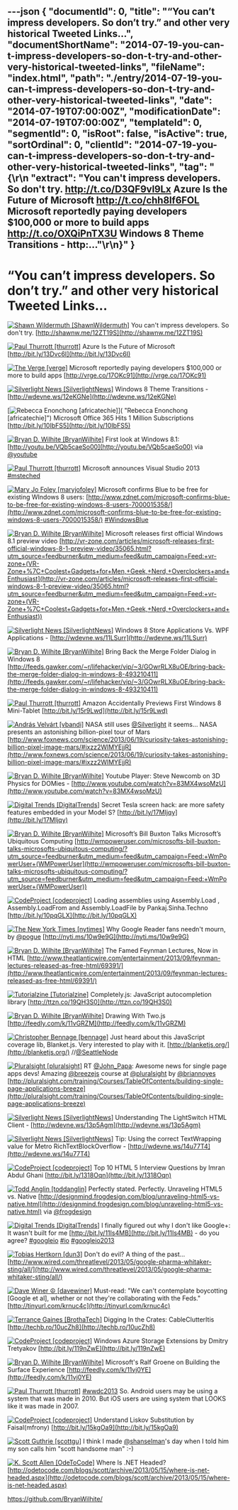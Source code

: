 ---json
{
  "documentId": 0,
  "title": "“You can’t impress developers. So don’t try.” and other very historical Tweeted Links…",
  "documentShortName": "2014-07-19-you-can-t-impress-developers-so-don-t-try-and-other-very-historical-tweeted-links",
  "fileName": "index.html",
  "path": "./entry/2014-07-19-you-can-t-impress-developers-so-don-t-try-and-other-very-historical-tweeted-links",
  "date": "2014-07-19T07:00:00Z",
  "modificationDate": "2014-07-19T07:00:00Z",
  "templateId": 0,
  "segmentId": 0,
  "isRoot": false,
  "isActive": true,
  "sortOrdinal": 0,
  "clientId": "2014-07-19-you-can-t-impress-developers-so-don-t-try-and-other-very-historical-tweeted-links",
  "tag": "{\r\n  \"extract\": \"You can't impress developers. So don't try. <http://t.co/D3QF9vl9Lx>  Azure Is the Future of Microsoft <http://t.co/chh8lf6FOL>  Microsoft reportedly paying developers $100,000 or more to build apps <http://t.co/OXQiPnTX3U>  Windows 8 Theme Transitions - http:...\"\r\n}"
}
---

# “You can’t impress developers. So don’t try.” and other very historical Tweeted Links…

[<img alt="Shawn Wildermuth [ShawnWildermuth]" src="https://songhay.blob.core.windows.net/shared-social-twitter/ShawnWildermuth.jpeg">](http://wildermuth.com/ "Shawn Wildermuth [ShawnWildermuth]") <span>You can't impress developers. So don't try. [http://shawnw.me/12ZT19S](http://shawnw.me/12ZT19S)</span>

[<img alt="Paul Thurrott [thurrott]" src="https://songhay.blob.core.windows.net/shared-social-twitter/thurrott.jpeg">](http://www.winsupersite.com/ "Paul Thurrott [thurrott]") <span>Azure Is the Future of Microsoft [http://bit.ly/13Dvc6I](http://bit.ly/13Dvc6I)</span>

[<img alt="The Verge [verge]" src="https://songhay.blob.core.windows.net/shared-social-twitter/verge.png">](http://www.theverge.com/ "The Verge [verge]") <span>Microsoft reportedly paying developers $100,000 or more to build apps [http://vrge.co/17OKc91](http://vrge.co/17OKc91)</span>

[<img alt="Silverlight News [SilverlightNews]" src="https://songhay.blob.core.windows.net/shared-social-twitter/SilverlightNews.png">](http://geekswithblogs.net/WynApseTechnicalMusings/ "Silverlight News [SilverlightNews]") <span>Windows 8 Theme Transitions - [http://wdevne.ws/12eKGNe](http://wdevne.ws/12eKGNe)</span>

[<img alt="Rebecca Enonchong [africatechie]" src="https://songhay.blob.core.windows.net/shared-social-twitter/africatechie.jpg">]( "Rebecca Enonchong [africatechie]") <span>Microsoft Office 365 Hits 1 Million Subscriptions [http://bit.ly/10IbFS5](http://bit.ly/10IbFS5)</span>

[<img alt="Bryan D. Wilhite [BryanWilhite]" src="https://songhay.blob.core.windows.net/shared-social-twitter/BryanWilhite.jpeg">](http://songhayblog.azurewebsites.net/ "Bryan D. Wilhite [BryanWilhite]") <span>First look at Windows 8.1: [http://youtu.be/VQb5caeSo00](http://youtu.be/VQb5caeSo00) via [@youtube](http://twitter.com/youtube)</span>

[<img alt="Paul Thurrott [thurrott]" src="https://songhay.blob.core.windows.net/shared-social-twitter/thurrott.jpeg">](http://www.winsupersite.com/ "Paul Thurrott [thurrott]") <span>Microsoft announces Visual Studio 2013 [#msteched](http://search.twitter.com/search?q=%23msteched)</span>

[<img alt="Mary Jo Foley [maryjofoley]" src="https://songhay.blob.core.windows.net/shared-social-twitter/maryjofoley.png">](http://blogs.zdnet.com/microsoft "Mary Jo Foley [maryjofoley]") <span>Microsoft confirms Blue to be free for existing WIndows 8 users: [http://www.zdnet.com/microsoft-confirms-blue-to-be-free-for-existing-windows-8-users-7000015358/](http://www.zdnet.com/microsoft-confirms-blue-to-be-free-for-existing-windows-8-users-7000015358/) [#WindowsBlue](http://search.twitter.com/search?q=%23WindowsBlue)</span>

[<img alt="Bryan D. Wilhite [BryanWilhite]" src="https://songhay.blob.core.windows.net/shared-social-twitter/BryanWilhite.jpeg">](http://songhayblog.azurewebsites.net/ "Bryan D. Wilhite [BryanWilhite]") <span>Microsoft releases first official Windows 8.1 preview video [http://vr-zone.com/articles/microsoft-releases-first-official-windows-8-1-preview-video/35065.html?utm_source=feedburner&utm_medium=feed&utm_campaign=Feed:+vr-zone+(VR-Zone+%7C+Coolest+Gadgets+for+Men,+Geek,+Nerd,+Overclockers+and+Enthusiast](http://vr-zone.com/articles/microsoft-releases-first-official-windows-8-1-preview-video/35065.html?utm_source=feedburner&utm_medium=feed&utm_campaign=Feed:+vr-zone+(VR-Zone+%7C+Coolest+Gadgets+for+Men,+Geek,+Nerd,+Overclockers+and+Enthusiast))</span>

[<img alt="Silverlight News [SilverlightNews]" src="https://songhay.blob.core.windows.net/shared-social-twitter/SilverlightNews.png">](http://geekswithblogs.net/WynApseTechnicalMusings/ "Silverlight News [SilverlightNews]") <span>Windows 8 Store Applications Vs. WPF Applications - [http://wdevne.ws/11LSurr](http://wdevne.ws/11LSurr)</span>

[<img alt="Bryan D. Wilhite [BryanWilhite]" src="https://songhay.blob.core.windows.net/shared-social-twitter/BryanWilhite.jpeg">](http://songhayblog.azurewebsites.net/ "Bryan D. Wilhite [BryanWilhite]") <span>Bring Back the Merge Folder Dialog in Windows 8 [http://feeds.gawker.com/~r/lifehacker/vip/~3/GOwrRLX8uOE/bring-back-the-merge-folder-dialog-in-windows-8-493210411](http://feeds.gawker.com/~r/lifehacker/vip/~3/GOwrRLX8uOE/bring-back-the-merge-folder-dialog-in-windows-8-493210411)</span>

[<img alt="Paul Thurrott [thurrott]" src="https://songhay.blob.core.windows.net/shared-social-twitter/thurrott.jpeg">](http://www.winsupersite.com/ "Paul Thurrott [thurrott]") <span>Amazon Accidentally Previews First Windows 8 Mini-Tablet [http://bit.ly/15r9Lwd](http://bit.ly/15r9Lwd)</span>

[<img alt="András Velvárt [vbandi]" src="https://songhay.blob.core.windows.net/shared-social-twitter/vbandi.png">](http://vbandi.dotneteers.net/ "András Velvárt [vbandi]") <span>NASA still uses [@Silverlight](http://twitter.com/Silverlight) it seems... NASA presents an astonishing billion-pixel tour of Mars [http://www.foxnews.com/science/2013/06/19/curiosity-takes-astonishing-billion-pixel-image-mars/#ixzz2WlMYEjjR](http://www.foxnews.com/science/2013/06/19/curiosity-takes-astonishing-billion-pixel-image-mars/#ixzz2WlMYEjjR)</span>

[<img alt="Bryan D. Wilhite [BryanWilhite]" src="https://songhay.blob.core.windows.net/shared-social-twitter/BryanWilhite.jpeg">](http://songhayblog.azurewebsites.net/ "Bryan D. Wilhite [BryanWilhite]") <span>Youtube Player: Steve Newcomb on 3D Physics for DOMies - [http://www.youtube.com/watch?v=83MX4wsoMzU](http://www.youtube.com/watch?v=83MX4wsoMzU)</span>

[<img alt="Digital Trends [DigitalTrends]" src="https://songhay.blob.core.windows.net/shared-social-twitter/DigitalTrends.jpeg">](http://www.digitaltrends.com/ "Digital Trends [DigitalTrends]") <span>Secret Tesla screen hack: are more safety features embedded in your Model S? [http://bit.ly/17MIjqy](http://bit.ly/17MIjqy)</span>

[<img alt="Bryan D. Wilhite [BryanWilhite]" src="https://songhay.blob.core.windows.net/shared-social-twitter/BryanWilhite.jpeg">](http://songhayblog.azurewebsites.net/ "Bryan D. Wilhite [BryanWilhite]") <span>Microsoft’s Bill Buxton Talks Microsoft’s Ubiquitous Computing [http://wmpoweruser.com/microsofts-bill-buxton-talks-microsofts-ubiquitous-computing/?utm_source=feedburner&utm_medium=feed&utm_campaign=Feed:+WmPowerUser+(WMPowerUser](http://wmpoweruser.com/microsofts-bill-buxton-talks-microsofts-ubiquitous-computing/?utm_source=feedburner&utm_medium=feed&utm_campaign=Feed:+WmPowerUser+(WMPowerUser))</span>

[<img alt="CodeProject [codeproject]" src="https://songhay.blob.core.windows.net/shared-social-twitter/codeproject.png">](http://www.codeproject.com/ "CodeProject [codeproject]") <span>Loading assemblies using Assembly.Load , Assembly.LoadFrom and Assembly.LoadFile by Pankaj.Sinha.Techno [http://bit.ly/10pqGLX](http://bit.ly/10pqGLX)</span>

[<img alt="The New York Times [nytimes]" src="https://songhay.blob.core.windows.net/shared-social-twitter/nytimes.png">](http://www.nytimes.com/ "The New York Times [nytimes]") <span>Why Google Reader fans needn't mourn, by [@pogue](http://twitter.com/pogue) [http://nyti.ms/10w9e9G](http://nyti.ms/10w9e9G)</span>

[<img alt="Bryan D. Wilhite [BryanWilhite]" src="https://songhay.blob.core.windows.net/shared-social-twitter/BryanWilhite.jpeg">](http://songhayblog.azurewebsites.net/ "Bryan D. Wilhite [BryanWilhite]") <span>The Famed Feynman Lectures, Now in HTML [http://www.theatlanticwire.com/entertainment/2013/09/feynman-lectures-released-as-free-html/69391/](http://www.theatlanticwire.com/entertainment/2013/09/feynman-lectures-released-as-free-html/69391/)</span>

[<img alt="Tutorialzine [Tutorialzine]" src="https://songhay.blob.core.windows.net/shared-social-twitter/Tutorialzine.jpeg">](http://tutorialzine.com/ "Tutorialzine [Tutorialzine]") <span>Completely.js: JavaScript autocompletion library [http://ttzn.co/19QH3S0](http://ttzn.co/19QH3S0)</span>

[<img alt="Bryan D. Wilhite [BryanWilhite]" src="https://songhay.blob.core.windows.net/shared-social-twitter/BryanWilhite.jpeg">](http://songhayblog.azurewebsites.net/ "Bryan D. Wilhite [BryanWilhite]") <span>Drawing With Two.js [http://feedly.com/k/11vGRZM](http://feedly.com/k/11vGRZM)</span>

[<img alt="Christopher Bennage [bennage]" src="https://songhay.blob.core.windows.net/shared-social-twitter/bennage.jpeg">](http://dev.bennage.com/ "Christopher Bennage [bennage]") <span>Just heard about this JavaScript coverage lib, Blanket.js. Very interested to play with it. [http://blanketjs.org/](http://blanketjs.org/) //[@SeattleNode](http://twitter.com/SeattleNode)</span>

[<img alt="Pluralsight [pluralsight]" src="https://songhay.blob.core.windows.net/shared-social-twitter/pluralsight.png">](http://pluralsight.com/ "Pluralsight [pluralsight]") <span>RT [@John_Papa](http://twitter.com/John_Papa): Awesome news for single page apps devs! Amazing [@breezejs](http://twitter.com/breezejs) course at [@pluralsight](http://twitter.com/pluralsight) by [@briannoyes](http://twitter.com/briannoyes) [http://pluralsight.com/training/Courses/TableOfContents/building-single-page-applications-breeze](http://pluralsight.com/training/Courses/TableOfContents/building-single-page-applications-breeze)</span>

[<img alt="Silverlight News [SilverlightNews]" src="https://songhay.blob.core.windows.net/shared-social-twitter/SilverlightNews.png">](http://geekswithblogs.net/WynApseTechnicalMusings/ "Silverlight News [SilverlightNews]") <span>Understanding The LightSwitch HTML Client - [http://wdevne.ws/13p5Agm](http://wdevne.ws/13p5Agm)</span>

[<img alt="Silverlight News [SilverlightNews]" src="https://songhay.blob.core.windows.net/shared-social-twitter/SilverlightNews.png">](http://geekswithblogs.net/WynApseTechnicalMusings/ "Silverlight News [SilverlightNews]") <span>Tip: Using the correct TextWrapping value for Metro RichTextBlockOverflow - [http://wdevne.ws/14u77T4](http://wdevne.ws/14u77T4)</span>

[<img alt="CodeProject [codeproject]" src="https://songhay.blob.core.windows.net/shared-social-twitter/codeproject.png">](http://www.codeproject.com/ "CodeProject [codeproject]") <span>Top 10 HTML 5 Interview Questions by Imran Abdul Ghani [http://bit.ly/1318Oqn](http://bit.ly/1318Oqn)</span>

[<img alt="Todd Anglin [toddanglin]" src="https://songhay.blob.core.windows.net/shared-social-twitter/toddanglin.png">](http://telerik.com/ "Todd Anglin [toddanglin]") <span>Perfectly stated. Perfectly. Unraveling HTML5 vs. Native [http://designmind.frogdesign.com/blog/unraveling-html5-vs-native.html](http://designmind.frogdesign.com/blog/unraveling-html5-vs-native.html) via [@frogdesign](http://twitter.com/frogdesign)</span>

[<img alt="Digital Trends [DigitalTrends]" src="https://songhay.blob.core.windows.net/shared-social-twitter/DigitalTrends.jpeg">](http://www.digitaltrends.com/ "Digital Trends [DigitalTrends]") <span>I finally figured out why I don't like Google+: It wasn't built for me [http://bit.ly/11Is4MB](http://bit.ly/11Is4MB) - do you agree? [#googleio](http://search.twitter.com/search?q=%23googleio) [#io](http://search.twitter.com/search?q=%23io) [#googleio2013](http://search.twitter.com/search?q=%23googleio2013)</span>

[<img alt="Tobias Hertkorn [dun3]" src="https://songhay.blob.core.windows.net/shared-social-twitter/dun3.jpg">](http://www.fsmpi.uni-bayreuth.de/~dun3/ "Tobias Hertkorn [dun3]") <span>Don't do evil? A thing of the past... [http://www.wired.com/threatlevel/2013/05/google-pharma-whitaker-sting/all/](http://www.wired.com/threatlevel/2013/05/google-pharma-whitaker-sting/all/)</span>

[<img alt="Dave Winer ☮ [davewiner]" src="https://songhay.blob.core.windows.net/shared-social-twitter/davewiner.jpeg">](http://scripting.com/ "Dave Winer ☮ [davewiner]") <span>Must-read: "We can't contemplate boycotting [Google et al], whether or not they're collaborating with the Feds." [http://tinyurl.com/krnuc4c](http://tinyurl.com/krnuc4c)</span>

[<img alt="Terrance Gaines [BrothaTech]" src="https://songhay.blob.core.windows.net/shared-social-twitter/BrothaTech.jpeg">](http://brothatech.com/ "Terrance Gaines [BrothaTech]") <span>Digging In the Crates: CableClutterItis [http://techb.ro/10ucZh8](http://techb.ro/10ucZh8)</span>

[<img alt="CodeProject [codeproject]" src="https://songhay.blob.core.windows.net/shared-social-twitter/codeproject.png">](http://www.codeproject.com/ "CodeProject [codeproject]") <span>Windows Azure Storage Extensions by Dmitry Tretyakov [http://bit.ly/119nZwE](http://bit.ly/119nZwE)</span>

[<img alt="Bryan D. Wilhite [BryanWilhite]" src="https://songhay.blob.core.windows.net/shared-social-twitter/BryanWilhite.jpeg">](http://songhayblog.azurewebsites.net/ "Bryan D. Wilhite [BryanWilhite]") <span>Microsoft's Ralf Groene on Building the Surface Experience [http://feedly.com/k/11vj0YE](http://feedly.com/k/11vj0YE)</span>

[<img alt="Paul Thurrott [thurrott]" src="https://songhay.blob.core.windows.net/shared-social-twitter/thurrott.jpeg">](http://www.winsupersite.com/ "Paul Thurrott [thurrott]") <span>[#wwdc2013](http://search.twitter.com/search?q=%23wwdc2013) So. Android users may be using a system that was made in 2010. But iOS users are using system that LOOKS like it was made in 2007.</span>

[<img alt="CodeProject [codeproject]" src="https://songhay.blob.core.windows.net/shared-social-twitter/codeproject.png">](http://www.codeproject.com/ "CodeProject [codeproject]") <span>Understand Liskov Substitution by Faisal(mfrony) [http://bit.ly/15kgOa9](http://bit.ly/15kgOa9)</span>

[<img alt="Scott Guthrie [scottgu]" src="https://songhay.blob.core.windows.net/shared-social-twitter/scottgu.jpg">](http://weblogs.asp.net/scottgu "Scott Guthrie [scottgu]") <span>I think I made [@shanselman](http://twitter.com/shanselman)'s day when I told him my son calls him "scott handsome man" :-)</span>

[<img alt="K. Scott Allen [OdeToCode]" src="https://songhay.blob.core.windows.net/shared-social-twitter/OdeToCode.jpeg">](http://odetocode.com/blogs/scott/ "K. Scott Allen [OdeToCode]") <span>Where Is .NET Headed? [http://odetocode.com/blogs/scott/archive/2013/05/15/where-is-net-headed.aspx](http://odetocode.com/blogs/scott/archive/2013/05/15/where-is-net-headed.aspx)</span>

<https://github.com/BryanWilhite/>
